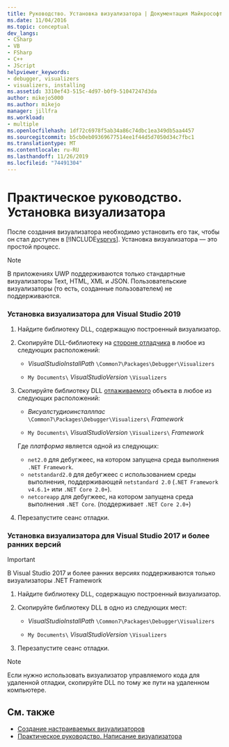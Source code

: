 ```yaml
---
title: Руководство. Установка визуализатора | Документация Майкрософт
ms.date: 11/04/2016
ms.topic: conceptual
dev_langs:
- CSharp
- VB
- FSharp
- C++
- JScript
helpviewer_keywords:
- debugger, visualizers
- visualizers, installing
ms.assetid: 3310ef43-515c-4d97-b0f9-51047247d3da
author: mikejo5000
ms.author: mikejo
manager: jillfra
ms.workload:
- multiple
ms.openlocfilehash: 1df72c6978f5ab34a86c74dbc1ea349db5aa4457
ms.sourcegitcommit: b5cb0eb09369677514ee1f44d5d7050d34c7fbc1
ms.translationtype: MT
ms.contentlocale: ru-RU
ms.lasthandoff: 11/26/2019
ms.locfileid: "74491304"
---
```

# <a name="how-to-install-a-visualizer"></a>Практическое руководство. Установка визуализатора
После создания визуализатора необходимо установить его так, чтобы он стал доступен в [!INCLUDE[vsprvs](../code-quality/includes/vsprvs_md.md)]. Установка визуализатора — это простой процесс.

> [!NOTE]
> В приложениях UWP поддерживаются только стандартные визуализаторы Text, HTML, XML и JSON. Пользовательские визуализаторы (то есть, созданные пользователем) не поддерживаются.

### <a name="to-install-a-visualizer-for-visual-studio-2019"></a>Установка визуализатора для Visual Studio 2019
  
1. Найдите библиотеку DLL, содержащую построенный визуализатор.

2. Скопируйте DLL-библиотеку на [стороне отладчика](create-custom-visualizers-of-data.md#to-create-the-debugger-side) в любое из следующих расположений:

    - *VisualStudioInstallPath* `\Common7\Packages\Debugger\Visualizers`

    - `My Documents\` *VisualStudioVersion* `\Visualizers`
    
3. Скопируйте библиотеку DLL [отлаживаемого](create-custom-visualizers-of-data.md#to-create-the-debuggee-side) объекта в любое из следующих расположений:

    - *Висуалстудиоинсталлпас* `\Common7\Packages\Debugger\Visualizers\` *Framework*

    - `My Documents\` *VisualStudioVersion* `\Visualizers\` *Framework*

    Где *платформа* является одной из следующих:
    - `net2.0` для дебугжеес, на котором запущена среда выполнения `.NET Framework`.
    - `netstandard2.0` для дебугжеес с использованием среды выполнения, поддерживающей `netstandard 2.0` (`.NET Framework v4.6.1+` или `.NET Core 2.0+`).
    - `netcoreapp` для дебугжеес, на котором запущена среда выполнения `.NET Core`. (поддерживает `.NET Core 2.0+`)

4. Перезапустите сеанс отладки.

### <a name="to-install-a-visualizer-for-visual-studio-2017-and-older"></a>Установка визуализатора для Visual Studio 2017 и более ранних версий

> [!IMPORTANT]
> В Visual Studio 2017 и более ранних версиях поддерживаются только визуализаторы .NET Framework

1. Найдите библиотеку DLL, содержащую построенный визуализатор.

2. Скопируйте библиотеку DLL в одно из следующих мест:

    - *VisualStudioInstallPath* `\Common7\Packages\Debugger\Visualizers`

    - `My Documents\` *VisualStudioVersion* `\Visualizers`

3. Перезапустите сеанс отладки.

> [!NOTE]
> Если нужно использовать визуализатор управляемого кода для удаленной отладки, скопируйте DLL по тому же пути на удаленном компьютере.

## <a name="see-also"></a>См. также
- [Создание настраиваемых визуализаторов](../debugger/create-custom-visualizers-of-data.md)
- [Практическое руководство. Написание визуализатора](create-custom-visualizers-of-data.md)
